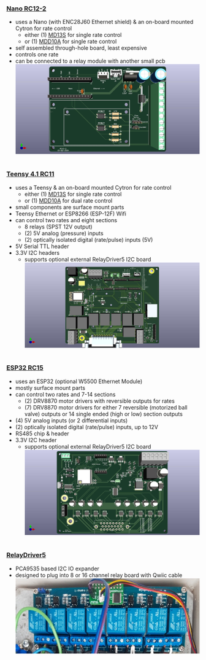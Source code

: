### [Nano RC12-2](Nano/RC12-2)
- uses a Nano (with ENC28J60 Ethernet shield) & an on-board mounted Cytron for rate control
	- either (1) [MD13S](https://www.cytron.io/p-13amp-6v-30v-dc-motor-driver) for single rate control
 	- or (1) [MDD10A](https://www.cytron.io/p-10amp-5v-30v-dc-motor-driver-2-channels) for single rate control
- self assembled through-hole board, least expensive
- controls one rate
- can be connected to a relay module with another small pcb
![Nano-RC12 photo](Nano/RC12-2/RC12-2.jpg)

#
### [Teensy 4.1 RC11](Teensy/RC11_PCB)
- uses a Teensy & an on-board mounted Cytron for rate control
	- either (1) [MD13S](https://www.cytron.io/p-13amp-6v-30v-dc-motor-driver) for single rate control
 	- or (1) [MDD10A](https://www.cytron.io/p-10amp-5v-30v-dc-motor-driver-2-channels) for dual rate control
- small components are surface mount parts
- Teensy Ethernet or ESP8266 (ESP-12F) Wifi
- can control two rates and eight sections
	- 8 relays (SPST 12V output)
	- (2) 5V analog (pressure) inputs
	- (2) optically isolated digital (rate/pulse) inputs (5V)
- 5V Serial TTL header
- 3.3V I2C headers
	- supports optional external RelayDriver5 I2C board
![Teensy-RC11 photo](Teensy/RC11_PCB/PCB/RC11.jpg)

#
### [ESP32 RC15](ESP32/RC15)
- uses an ESP32 (optional W5500 Ethernet Module)
- mostly surface mount parts
- can control two rates and 7-14 sections
	- (2) DRV8870 motor drivers with reversible outputs for rates
	- (7) DRV8870 motor drivers for either 7 reversible (motorized ball valve) outputs or 14 single ended (high or low) section outputs
- (4) 5V analog inputs (or 2 differential inputs)
- (2) optically isolated digital (rate/pulse) inputs, up to 12V
- RS485 chip & header
- 3.3V I2C header
	- supports optional external RelayDriver5 I2C board
![ESP32-RC15](ESP32/RC15/RC15.jpg)

#
### [RelayDriver5](RelayDriver5)
- PCA9535 based I2C IO expander
- designed to plug into 8 or 16 channel relay board with Qwiic cable
![RelayDriver5 photo](RelayDriver5/RelayDriver.jpg)
